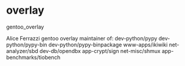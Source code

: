 overlay
=======

gentoo_overlay

Alice Ferrazzi gentoo overlay
maintainer of:
dev-python/pypy
dev-python/pypy-bin
dev-python/pypy-binpackage
www-apps/ikiwiki
net-analyzer/sbd
dev-db/opendbx
app-crypt/sign
net-misc/shmux
app-benchmarks/tiobench
